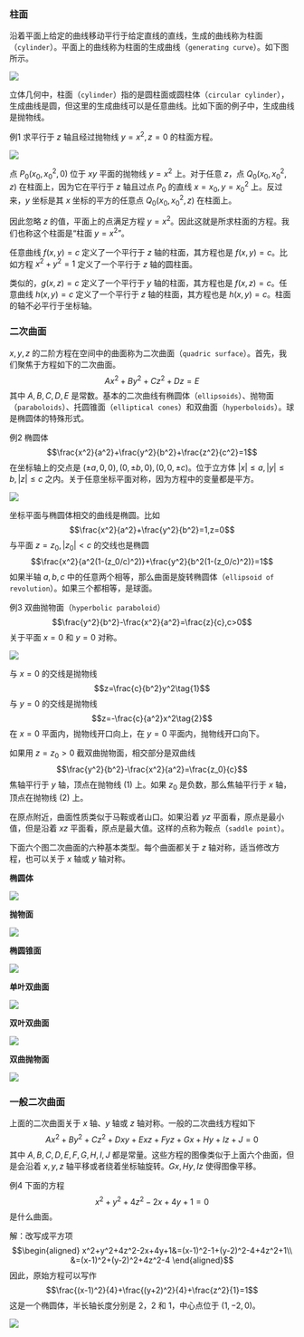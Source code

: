 ### 柱面
沿着平面上给定的曲线移动平行于给定直线的直线，生成的曲线称为柱面（`cylinder`）。平面上的曲线称为柱面的生成曲线（`generating curve`）。如下图所示。

![](060.010.png)

立体几何中，柱面（`cylinder`）指的是圆柱面或圆柱体（`circular cylinder`），生成曲线是圆，但这里的生成曲线可以是任意曲线。比如下面的例子中，生成曲线是抛物线。

例1 求平行于 $z$ 轴且经过抛物线 $y=x^2,z=0$ 的柱面方程。

![](060.020.png)

点 $P_0(x_0,x_0^2,0)$ 位于 $xy$ 平面的抛物线 $y=x^2$ 上。对于任意 $z$，点 $Q_0(x_0,x_0^2,z)$ 在柱面上，因为它在平行于 $z$ 轴且过点 $P_0$ 的直线 $x=x_0,y=x_0^2$ 上。反过来，$y$ 坐标是其 $x$ 坐标的平方的任意点 $Q_0(x_0,x_0^2,z)$ 在柱面上。

因此忽略 $z$ 的值，平面上的点满足方程 $y=x^2$。因此这就是所求柱面的方程。我们也称这个柱面是“柱面 $y=x^2$”。

任意曲线 $f(x,y)=c$ 定义了一个平行于 $z$ 轴的柱面，其方程也是 $f(x,y)=c$。比如方程 $x^2+y^2=1$ 定义了一个平行于 $z$ 轴的圆柱面。

类似的，$g(x,z)=c$ 定义了一个平行于 $y$ 轴的柱面，其方程也是 $f(x,z)=c$。任意曲线 $h(x,y)=c$ 定义了一个平行于 $z$ 轴的柱面，其方程也是 $h(x,y)=c$。柱面的轴不必平行于坐标轴。

### 二次曲面
$x,y,z$ 的二阶方程在空间中的曲面称为二次曲面（`quadric surface`）。首先，我们聚焦于方程如下的二次曲面。
$$Ax^2+By^2+Cz^2+Dz=E$$
其中 $A,B,C,D,E$ 是常数。基本的二次曲线有椭圆体（`ellipsoids`）、抛物面（`paraboloids`）、托圆锥面（`elliptical cones`）和双曲面（`hyperboloids`）。球是椭圆体的特殊形式。

例2 椭圆体
$$\frac{x^2}{a^2}+\frac{y^2}{b^2}+\frac{z^2}{c^2}=1$$
在坐标轴上的交点是 $(\pm a,0,0),(0,\pm b,0),(0,0,\pm c)$。位于立方体 $|x|\leq a,|y|\leq b,|z|\leq c$ 之内。关于任意坐标平面对称，因为方程中的变量都是平方。

![](060.030.png)

坐标平面与椭圆体相交的曲线是椭圆。比如
$$\frac{x^2}{a^2}+\frac{y^2}{b^2}=1,z=0$$
与平面 $z=z_0,|z_0|<c$ 的交线也是椭圆
$$\frac{x^2}{a^2(1-(z_0/c)^2)}+\frac{y^2}{b^2(1-(z_0/c)^2)}=1$$
如果半轴 $a,b,c$ 中的任意两个相等，那么曲面是旋转椭圆体（`ellipsoid of revolution`）。如果三个都相等，是球面。

例3 双曲抛物面（`hyperbolic paraboloid`）
$$\frac{y^2}{b^2}-\frac{x^2}{a^2}=\frac{z}{c},c>0$$
关于平面 $x=0$ 和 $y=0$ 对称。

![](060.040.png)

与 $x=0$ 的交线是抛物线
$$z=\frac{c}{b^2}y^2\tag{1}$$
与 $y=0$ 的交线是抛物线
$$z=-\frac{c}{a^2}x^2\tag{2}$$
在 $x=0$ 平面内，抛物线开口向上，在 $y=0$ 平面内，抛物线开口向下。

如果用 $z=z_0>0$ 截双曲抛物面，相交部分是双曲线
$$\frac{y^2}{b^2}-\frac{x^2}{a^2}=\frac{z_0}{c}$$
焦轴平行于 $y$ 轴，顶点在抛物线 $(1)$ 上。如果 $z_0$ 是负数，那么焦轴平行于 $x$ 轴，顶点在抛物线 $(2)$ 上。

在原点附近，曲面性质类似于马鞍或者山口。如果沿着 $yz$ 平面看，原点是最小值，但是沿着 $xz$ 平面看，原点是最大值。这样的点称为鞍点（`saddle point`）。

下面六个图二次曲面的六种基本类型。每个曲面都关于 $z$ 轴对称，适当修改方程，也可以关于 $x$ 轴或 $y$ 轴对称。

**椭圆体**

![](060.051.png)

**抛物面**

![](060.052.png)

**椭圆锥面**

![](060.053.png)

**单叶双曲面**

![](060.054.png)

**双叶双曲面**

![](060.055.png)

**双曲抛物面**

![](060.056.png)

### 一般二次曲面
上面的二次曲面关于 $x$ 轴、$y$ 轴或 $z$ 轴对称。一般的二次曲线方程如下
$$Ax^2+By^2+Cz^2+Dxy+Exz+Fyz+Gx+Hy+Iz+J=0$$
其中 $A,B,C,D,E,F,G,H,I,J$ 都是常量。这些方程的图像类似于上面六个曲面，但是会沿着 $x,y,z$ 轴平移或者绕着坐标轴旋转。$Gx,Hy,Iz$ 使得图像平移。

例4 下面的方程
$$x^2+y^2+4z^2-2x+4y+1=0$$
是什么曲面。

解：改写成平方项
$$\begin{aligned}
x^2+y^2+4z^2-2x+4y+1&=(x-1)^2-1+(y-2)^2-4+4z^2+1\\
&=(x-1)^2+(y-2)^2+4z^2-4
\end{aligned}$$
因此，原始方程可以写作
$$\frac{(x-1)^2}{4}+\frac{(y+2)^2}{4}+\frac{z^2}{1}=1$$
这是一个椭圆体，半长轴长度分别是 2，2 和 1，中心点位于 $(1,-2,0)$。

![](060.060.png)
